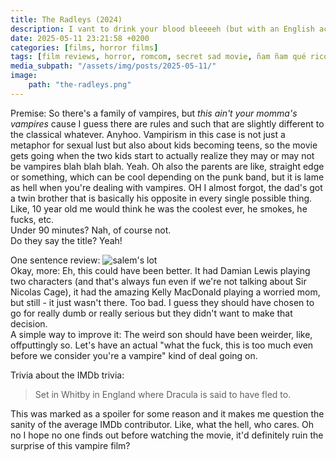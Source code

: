 ```yaml
---
title: The Radleys (2024)
description: I vant to drink your blood bleeeeh (but with an English accent)
date: 2025-05-11 23:21:58 +0200
categories: [films, horror films]
tags: [film reviews, horror, romcom, secret sad movie, ñam ñam qué rico, they say the title]
media_subpath: "/assets/img/posts/2025-05-11/"
image:
    path: "the-radleys.png"
---
```

<span class="reviewsection">Premise:</span> So there's a family of vampires, but *this ain't your momma's vampires* cause I guess there are rules and such that are slightly different to the classical whatever. Anyhoo. Vampirism in this case is not just a metaphor for sexual lust but also about kids becoming teens, so the movie gets going when the two kids start to actually realize they may or may not be vampires blah blah blah. Yeah. Oh also the parents are like, straight edge or something, which can be cool depending on the punk band, but it is lame as hell when you're dealing with vampires. OH I almost forgot, the dad's got a twin brother that is basically his opposite in every single possible thing. Like, 10 year old me would think he was the coolest ever, he smokes, he fucks, etc.<br/>
<span class="reviewsection">Under 90 minutes?</span> Nah, of course not.<br/>
<span class="reviewsection">Do they say the title?</span> Yeah!

<span class="reviewsection">One sentence review:</span>
![salem's lot](salemslot.png)<br/>
<span class="reviewsection">Okay, more:</span> Eh, this could have been better. It had Damian Lewis playing two characters (and that's always fun even if we're not talking about Sir Nicolas Cage), it had the amazing Kelly MacDonald playing a worried mom, but still - it just wasn't there. Too bad. I guess they should have chosen to go for really dumb or really serious but they didn't want to make that decision.<br/>
<span class="reviewsection">A simple way to improve it:</span> The weird son should have been weirder, like, offputtingly so. Let's have an actual "what the fuck, this is too much even before we consider you're a vampire" kind of deal going on.

<span class="reviewsection">Trivia about the IMDb trivia:</span>
> Set in Whitby in England where Dracula is said to have fled to.

This was marked as a spoiler for some reason and it makes me question the sanity of the average IMDb contributor. Like, what the hell, who cares. Oh no I hope no one finds out before watching the movie, it'd definitely ruin the surprise of this vampire film?